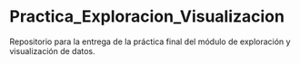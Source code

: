 # Practica_Exploracion_Visualizacion
Repositorio para la entrega de la práctica final del módulo de exploración y visualización de datos.
